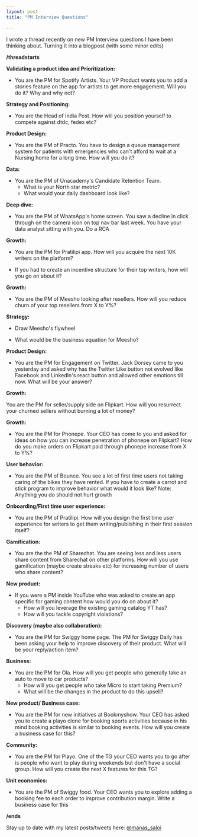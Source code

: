 ```yaml
---
layout: post
title: "PM Interview Questions"

---
```

I wrote a thread recently on new PM Interview questions I have been thinking about. Turning it into a blogpost (with some minor edits)

**/threadstarts**


**Validating a product idea and Prioritization:**

- You are the PM for Spotify Artists. Your VP Product wants you to add a stories feature on the app for artists to get more engagement. Will you do it? Why and why not?

**Strategy and Positioning:**

- You are the Head of India Post. How will you position yourself to compete against dtdc, fedex etc?

**Product Design:**

- You are the PM of Practo. You have to design a queue management system for patients with emergencies who can't afford to wait at a Nursing home for a long time. How will you do it?

**Data:**

- You are the PM of Unacademy's Candidate Retention Team.
  - What is your North star metric?
  - What would your daily dashboard look like?

**Deep dive:**

- You are the PM of WhatsApp's home screen. You saw a decline in click through on the camera icon on top nav bar last week. You have your data analyst sitting with you. Do a RCA

**Growth:**

- You are the PM for Pratilipi app. How will you acquire the next 10K writers on the platform?

- If you had to create an incentive structure for their top writers, how will you go on about it?

**Growth:**

- You are the PM of Meesho looking after resellers. How will you reduce churn of your top resellers from X to Y%?

**Strategy:**

- Draw Meesho's flywheel

- What would be the business equation for Meesho?

**Product Design:**

- You are the PM for Engagement on Twitter. Jack Dorsey came to you yesterday and asked why has the Twitter Like button not evolved like Facebook and LinkedIn's react button and allowed other emotions till now. What will be your answer?

**Growth:**

You are the PM for seller/supply side on Flipkart. How will you resurrect your churned sellers without burning a lot of money?

**Growth:**

- You are the PM for Phonepe. Your CEO has come to you and asked for ideas on how you can increase penetration of phonepe on Flipkart? How do you make orders on Flipkart paid through phonepe increase from X to Y%?


**User behavior:**

- You are the PM of Bounce. You see a lot of first time users not taking caring of the bikes they have rented. If you have to create a carrot and stick program to improve behavior what would it look like? Note: Anything you do should not hurt growth

**Onboarding/First time user experience:**

- You are the PM of Pratilipi. How will you design the first time user experience for writers to get them writing/publishing in their first session itself?

**Gamification:**

- You are the the PM of Sharechat. You are seeing less and less users share content from Sharechat on other platforms. How will you use gamification (maybe create streaks etc) for increasing number of users who share content?

**New product:**

- If you were a PM inside YouTube who was asked to create an app specific for gaming content how would you do on about it?
  - How will you leverage the existing gaming catalog YT has?
  - How will you tackle copyright violations?

**Discovery (maybe also collaboration):**

- You are the PM for Swiggy home page. The PM for Swiggy Daily has been asking your help to improve discovery of their product. What will be your reply/action item?

**Business:**

- You are the PM for Ola. How will you get people who generally take an auto to move to car products?
  - How will you get people who take Micro to start taking Premium?
  - What will be the changes in the product to do this upsell?

**New product/ Business case:**

- You are the PM for new initiatives at Bookmyshow. Your CEO has asked you to create a playo clone for booking sports activities because in his mind booking activities is similar to booking events. How will you create a business case for this?

**Community:**

- You are the PM for Playo. One of the TG your CEO wants you to go after is people who want to play during weekends but don't have a social group. How will you create the next X features for this TG?

**Unit economics:**

- You are the PM of Swiggy food. Your CEO wants you to explore adding a booking fee to each order to improve contribution margin. Write a business case for this

**/ends**

Stay up to date with my latest posts/tweets here: [@manas_saloi](http://twitter.com/manas_saloi)
